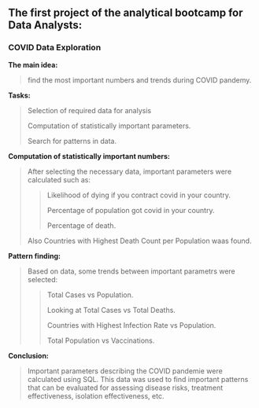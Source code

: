 ## The first project of the analytical bootcamp for Data Analysts:
### COVID Data Exploration

**The main idea:**
>find the most important numbers and trends during COVID pandemy.

**Tasks:**
>Selection of required data for analysis
>
>Computation of statistically important parameters.
>
>Search for patterns in data.

**Computation of statistically important numbers:**
>After selecting the necessary data, important parameters were calculated such as:
>>Likelihood of dying if you contract covid in your country.
>>
>>Percentage of population got covid in your country.
>>
>>Percentage of death.
>
>Also Countries with Highest Death Count per Population waas found.

**Pattern finding:**
>Based on data, some trends between important parametrs were selected:
>>Total Cases vs Population.
>>
>>Looking at Total Cases vs Total Deaths.
>>
>>Countries with Highest Infection Rate vs Population.
>>
>>Total Population vs Vaccinations.

**Conclusion:**
>Important parameters describing the COVID pandemie were calculated using SQL.
>This data was used to find important patterns that can be evaluated for assessing disease risks, treatment effectiveness, isolation effectiveness, etc.
